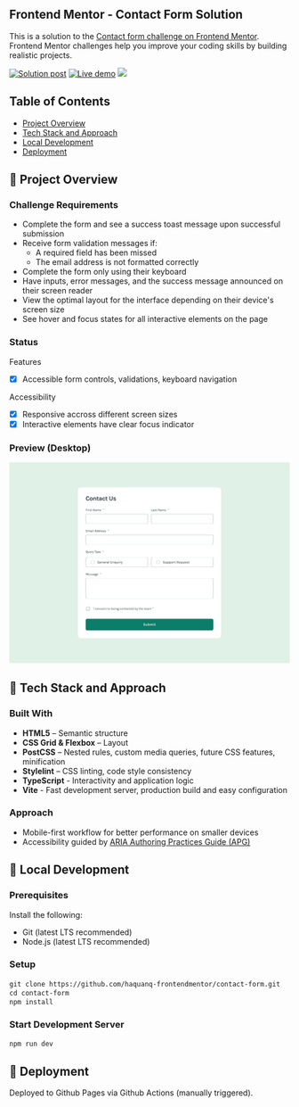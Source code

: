 ## Frontend Mentor - Contact Form Solution

This is a solution to the [Contact form challenge on Frontend Mentor](https://www.frontendmentor.io/challenges/contact-form--G-hYlqKJj).
Frontend Mentor challenges help you improve your coding skills by building realistic projects.

<p>
  <a href="https://www.frontendmentor.io/solutions/pixel-perfected-better-focus-effects-with-html-and-css-and-js-jvT7UJIT9d">
    <img
      alt="Solution post"
      src="https://img.shields.io/badge/Frontendmentor-blue?label=Solution%20on"
    /></a>
  <a href="https://haquanq-frontendmentor.github.io/contact-form/">
    <img
      alt="Live demo"
      src="https://img.shields.io/badge/Demo-teal?label=Live"
    /></a>
  <a href="./LICENSE"
    ><img
      allt="MIT License"
      src="https://img.shields.io/badge/MIT-blue?label=license"
  /></a>
</p>

## Table of Contents

- [Project Overview](#sunrise-project-overview)
- [Tech Stack and Approach](#stars-tech-stack-and-approach)
- [Local Development](#leaves-local-development)
- [Deployment](#maple_leaf-deployment)

## :sunrise: Project Overview

### Challenge Requirements

- Complete the form and see a success toast message upon successful submission
- Receive form validation messages if:
  - A required field has been missed
  - The email address is not formatted correctly
- Complete the form only using their keyboard
- Have inputs, error messages, and the success message announced on their screen reader
- View the optimal layout for the interface depending on their device's screen size
- See hover and focus states for all interactive elements on the page

### Status

Features

- [x] Accessible form controls, validations, keyboard navigation

Accessibility

- [x] Responsive accross different screen sizes
- [x] Interactive elements have clear focus indicator

### Preview (Desktop)

![](./docs/design/desktop-design.jpg)

## :stars: Tech Stack and Approach

### Built With

- **HTML5** – Semantic structure
- **CSS Grid & Flexbox** – Layout
- **PostCSS** – Nested rules, custom media queries, future CSS features, minification
- **Stylelint** – CSS linting, code style consistency
- **TypeScript** - Interactivity and application logic
- **Vite** - Fast development server, production build and easy configuration

### Approach

- Mobile-first workflow for better performance on smaller devices
- Accessibility guided by [ARIA Authoring Practices Guide (APG)](https://www.w3.org/WAI/ARIA/apg/)

## :leaves: Local Development

### Prerequisites

Install the following:

- Git (latest LTS recommended)
- Node.js (latest LTS recommended)

### Setup

```
git clone https://github.com/haquanq-frontendmentor/contact-form.git
cd contact-form
npm install
```

### Start Development Server

```
npm run dev
```

## :maple_leaf: Deployment

Deployed to Github Pages via Github Actions (manually triggered).
